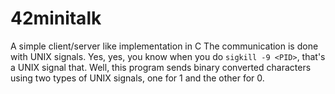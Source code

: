 # 42minitalk
A simple client/server like implementation in C
The communication is done with UNIX signals. Yes, yes, you know when you do `sigkill -9 <PID>`, that's a UNIX signal that. Well, this program sends binary converted characters using two types of UNIX signals, one for 1 and the other for 0.
